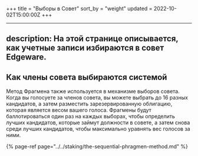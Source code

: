 +++
title = "Выборы в Совет"
sort_by = "weight"
updated = 2022-10-02T15:00:00Z
+++

---
description: На этой странице описывается, как учетные записи избираются в совет Edgeware.
---

## Как члены совета выбираются системой

Метод Фрагмена также используется в механизме выборов совета. Когда вы голосуете за членов совета, вы можете выбрать до 16 разных кандидатов, а затем разместить зарезервированную облигацию, которая является весом вашего голоса. Фрагмены будут баллотироваться один раз на каждых выборах, чтобы определить лучших кандидатов, которые займут должности в совете, а затем снова среди лучших кандидатов, чтобы максимально уравнять вес голосов за ними.

{% page-ref page="../../staking/the-sequential-phragmen-method.md" %}
